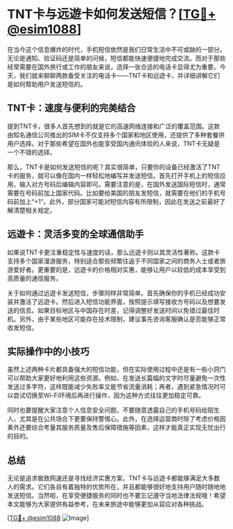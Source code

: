 # TNT卡与远遊卡如何发送短信？[[TG💪+ @esim1088](https://t.me/s/esim1088)]

在当今这个信息爆炸的时代，手机短信依然是我们日常生活中不可或缺的一部分。无论是通知、验证码还是简单的问候，短信都能快速便捷地完成交流。而对于那些经常需要在国外旅行或工作的朋友来说，选择一张合适的电话卡显得尤为重要。今天，我们就来聊聊两款备受关注的电话卡——TNT卡和远遊卡，并详细讲解它们是如何帮助用户发送短信的。

## TNT卡：速度与便利的完美结合

提到TNT卡，很多人首先想到的就是它的高速网络连接和广泛的覆盖范围。这款由知名通信公司推出的SIM卡不仅支持多个国家和地区使用，还提供了多种套餐供用户选择。对于那些希望在国外也能享受国内通讯体验的人来说，TNT卡无疑是一个不错的选择。

那么，TNT卡是如何发送短信的呢？其实很简单，只要你的设备已经激活了TNT卡的服务，就可以像在国内一样轻松地编写并发送短信。首先打开手机上的短信应用，输入对方号码后编辑内容即可。需要注意的是，在国外发送国际短信时，通常需要在号码前加上国家代码。比如要给美国的朋友发短信，就需要在他们的手机号码前加上“+1”。此外，部分国家可能对短信内容有所限制，因此在发送之前最好了解清楚相关规定。

## 远遊卡：灵活多变的全球通信助手

如果说TNT卡更注重稳定性与速度的话，那么远遊卡则以其灵活性著称。这款卡支持多个国家漫游服务，特别适合那些频繁往返于不同国家之间的商务人士或者旅游爱好者。更重要的是，远遊卡的价格相对实惠，能够让用户以较低的成本享受到高质量的通信服务。

关于如何通过远遊卡发送短信，步骤同样非常简单。首先确保你的手机已经成功安装并激活了远遊卡。然后进入短信功能界面，按照提示填写接收方号码以及想要发送的信息。如果目标地区与中国存在时差，记得调整好发送时间以免错过最佳时机。另外，由于某些地区可能存在技术限制，建议事先咨询客服确认是否能够正常收发短信。

## 实际操作中的小技巧

虽然上述两种卡片都具备强大的短信功能，但在实际使用过程中还是有一些小窍门可以帮助大家更好地利用这些资源。例如，在发送长篇幅的文字时尽量避免一次性发送过多字符，这样既能减少失败率又能节省流量消耗；再者，遇到紧急情况时可以尝试切换至Wi-Fi环境后再进行操作，因为这种方式往往更加稳定可靠。

同时也要提醒大家注意个人信息安全问题。不要随意透露自己的手机号码给陌生人，尤其是在公共场合下更要保持警惕心。此外，在选择运营商时除了考虑价格因素外还要综合考量其服务质量及售后保障措施等因素，这样才能真正实现无忧出行的目的。

## 总结

无论是追求极致网速还是寻找经济实惠方案，TNT卡与远遊卡都能够满足大多数人的需求。它们各自有着独特的优势所在，并且都能够很好地支持用户随时随地地发送短信。当然啦，在享受便捷服务的同时也不要忘记遵守当地法律法规哦！希望本文能够为大家提供有益参考，在未来旅途中能够更加从容应对各种挑战。

[[TG💪+ @esim1088](https://t.me/s/esim1088) ![Image](https://i.postimg.cc/4NQfJmqS/Snipaste-2025-05-13-00-14-12.png)]